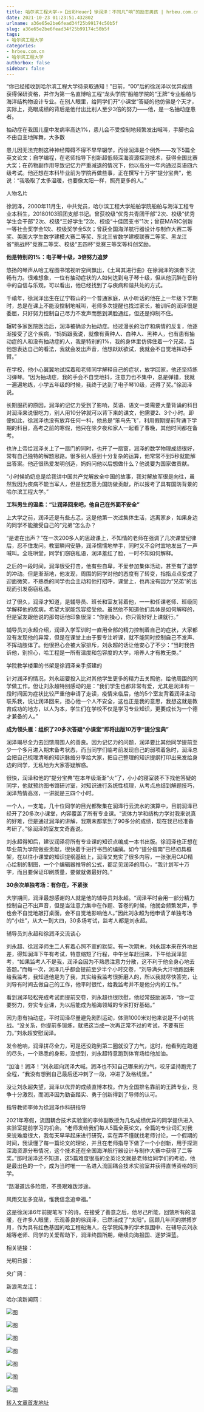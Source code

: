 ```yaml
---
title: 哈尔滨工程大学->【出彩Heuer】徐润泽：不同凡“响”的励志男孩 | hrbeu.com.cn
date: 2021-10-23 01:23:51.432802
urlname: a36e65e2be6fead34f25b99174c50b5f
slug: a36e65e2be6fead34f25b99174c50b5f
tags: 
- 哈尔滨工程大学
categories:
- hrbeu.com.cn
- 哈尔滨工程大学
authorbox: false
sidebar: false
---
```

“你已经接收到哈尔滨工程大学待录取通知！”日前，“00”后的徐润泽以优异成绩获得保研资格，并作为第一名直博哈工程“龙头学院”船舶学院的“王牌”专业船舶与海洋结构物设计专业。在别人眼里，给同学们开“小课堂”答疑的他仿佛是个天才，实际上，亮眼成绩的背后是他付出比别人至少3倍的努力——他，是一名抽动症患者。

抽动症在我国儿童中发病率高达1%，患儿会不受控制地频繁发出喊叫，手脚也会不由自主地挥舞，大多数
<!--more-->
患儿因无法克制这种神经障碍不得不早早辍学，而徐润泽是个例外——攻下5篇全英文论文；自学编程，在老师指导下创新超低频深海资源探测技术，获得全国比赛大奖；在药物副作用导致记忆力严重减退的情况下，他以高分一年内通过英语四六级考试。他还想在本科毕业前为学院再做些事，正在撰写十万字“提分宝典”，他说：“我吸取了太多温暖，也要像太阳一样，照亮更多的人。”

人物名片

徐润泽，2000年11月生，中共党员，哈尔滨工程大学船舶学院船舶与海洋工程专业本科生，20180103班团支部书记。曾获校级“优秀共青团干部”2次、校级“优秀学生会干部”2次、校级“三好学生”2次、校级“十佳团支书”1次；曾获MARIC创新一等社会奖学金1次、校级奖学金5次；曾获全国海洋航行器设计与制作大赛二等奖、美国大学生数学建模大赛二等奖、东北三省数学建模联赛二等奖、黑龙江省“挑战杯”竞赛二等奖、校级“五四杯”竞赛三等奖等科创奖励。

**他是特别的1%：电子琴十级，3倍努力追梦**

悠扬的琴声从哈工程图书馆视听空间飘出，《土耳其进行曲》在徐润泽的演奏下流畅有力。很难想象，一位有抽动症状的人如何达到电子琴十级，但从他沉醉在音符中的自信与乐观，可以看出，他已经找到了与疾病和谐共处的方式。

千禧年，徐润泽出生在辽宁鞍山的一个普通家庭，从小听话的他在上一年级下学期时，总是在课上不能没控制地喊叫，老师多次提醒也找过家长，被训斥的润泽很是委屈，只好努力控制自己尽力不发声而憋到满脸通红，但还是抑制不住。

辗转多家医院医治后，润泽被确诊为抽动症。经过漫长的治疗和病情的反复，他逐渐接受了这个疾病，“妈妈跟我说，就像有黄种人、白种人、黑种人，也有患有抽动症的人和没有抽动症的人，我是特别的1%，我的身体里仿佛住着一个兄弟，当他想表达自己的看法，我就会发出声音，他想跃跃欲试，我就会不自觉地挥动手臂。”

在学校，他小心翼翼地试探着和老师同学解释自己的症状，放学回家，他还坚持练习弹琴。“因为抽动症，我的手会不自觉地抖，注意力也不集中，总是弹错，我就一遍遍地练，小学五年级的时候，我终于达到了电子琴10级，还得了奖。”徐润泽说。

长期服药的原因，润泽的记忆力受到了影响，英语、语文一类需要大量背诵的科目对润泽来说很吃力，别人用10分钟就可以背下来的课文，他需要2、3个小时。即便如此，徐润泽也没有放弃任何一科，他总是“笨鸟先飞”，利用假期提前背诵下学期的科目，高考之前的寒假，他只在除夕夜和家人一起看了春晚，其他时间都在备考。

也许上帝给润泽关上了一扇门的同时，也开了一扇窗，润泽的数学物理成绩很好，常有自己独特的解题思路。很多别人感到十分复杂的运算，他常常不到5秒就能解出答案。他还很热爱发明创造，妈妈问他以后想做什么？他说要为国家做贡献。

“小时候奶奶总是给我讲中国共产党解放全中国的故事，我对解放军很是向往，虽然我因为疾病不能当军人，但是我志愿为国防做贡献，所以报考了具有国防背景的哈尔滨工程大学。”

**工科男生的温柔：“让润泽回来吧，他自己在外面不安全”**

上大学之前，润泽还是有些忐忑，这是他第一次过集体生活，远离家乡，如果身边的同学不能接受自己的“兄弟”怎么办？

“是谁在出声？”在一次200多人的思政课上，不知情的老师在强调了几次课堂纪律后，忍不住发问。教室瞬间安静，润泽懦懦地举手，同时又不合时宜地发出了一声喊叫。全班哄堂，同学们窃窃私语，润泽羞红了脸，一时不知如何解释。

之后的一段时间，润泽很受打击，他有些自卑，不爱参加集体活动，甚至有了退学的冲动。但是渐渐地，他发现，周围的同学对他的态度有了转变，指指点点变成了迎面微笑，不熟悉的同学也会主动和他打招呼，课堂上，也再没有因为“兄弟”的出现而引发窃窃私语。

过了很久，润泽才知道，是辅导员、班长和室友背着他，一一和任课老师、班级同学解释他的疾病，希望大家能包容接受他。虽然他不知道他们具体是如何解释的，但是室友跟他说的那句话他印象很深：“你别操心，你只管好好上课就行。”

辅导员刘永超介绍，润泽入学军训时一直用全部的精力控制着自己的症状，大家都没有发现他的异常，但是在课堂上由于要专注听课，就不能同时控制自己不发声、不挥动肢体了。他很担心会被大家排斥，刘永超的话让他安心了不少：“当时我告诉他，别担心，哈工程是一所有温度和包容度的大学，培养人才有教无类。”

学院教学楼里的书架是徐润泽亲手搭建的

针对润泽的情况，刘永超要投入比对其他学生更多的精力去关照他，给他周围的同学做工作。但让刘永超特别感动的是：“我们学生也都非常有爱，尤其是润泽有一段时间因为症状比较严重他申请了走读，疫情来临后，他的5个室友背着润泽主动联系我，说让润泽回来，担心他一个人不安全，这也正是我的意思，我想这就是教育成功的地方，以人为本，学生们在学校不仅是学习专业知识，更要成长为一个德才兼备的人。”

**成为领头雁：组织了20多次答疑“小课堂”即将出版10万字“提分宝典”**

润泽竭尽全力去回馈周围人的善良。因为记忆力的问题，润泽要比其他同学提前至少一个多月进入期末备考状态，而当同学们临考前发现自己的弱项着急时，润泽总会把自己梳理清晰的知识脉络分享给大家，把自己整理的知识提纲打印出来发给身边的同学，无私地为大家答疑解惑。

很快，润泽和他的“提分宝典”在本年级渐渐“火”了，小小的寝室装不下找他答疑的同学，他就预约图书馆研讨室，对知识进行系统性梳理，从考点总结到解题技巧，润泽热情高涨，一讲就是三四个小时。

一个人，一支笔，几十位同学的目光都聚集在润泽行云流水的演算中，目前润泽已经开了20多次小课堂，内容覆盖了所有专业课。“流体力学和结构力学对我来说真的好难，但是通过润泽的讲解，我期末都拿到了90多分的成绩，现在我已经准备考研了。”徐润泽的室友文奇鑫说。

刘永超得知后，建议润泽将所有专业课的知识点编成一本书出版。徐润泽也正想在毕业前为学院做些贡献，很快着手进行书目的编撰。如今“提分指南”已经初具框架，在以往小课堂的知识提纲基础上，润泽又充实了很多内容，一张张用CAD精心绘制的制图，一个个编辑器推导的公式，都足见润泽的用心，“我计划写十万字，而且要保证印刷质量，要做就做最好的。”

**30余次单独考场：有你在，不紧张**

大学期间，润泽最想感谢的人就是他的辅导员刘永超。“润泽平时会用一部分精力控制自己不出声音，但是当注意力集中在作题、答卷的时候，他就会频繁发声，手也会不自觉地敲打桌面，会不自觉地影响他人。”因此刘永超为他申请了单独考场的“小灶”，从大一到大四，30多场考试，监考人都是刘永超。

辅导员刘永超和徐润泽交流谈心

刘永超、徐润泽师生二人有着心照不宣的默契。有一次期末，刘永超本来在外地出差，得知润泽下午有考试，特意缩短了行程，中午坐车赶回来，下午给润泽监考，“如果监考人不是我，润泽会因为不熟悉注意力分散，这不利于他全身心地去答题。”而每一次，润泽几乎都会提前至少半个小时交卷，“刘导满头大汗地跑回来给我监考，我知道他是为了我，其实给我监考很折磨人的，所以我就尽快答完，让刘导有时间去做自己的工作，他平时很忙，给我监考并不是他分内的工作。”

看到润泽轻松完成考试而提前交卷，刘永超也很欣慰，他经常鼓励润泽，“你一定要努力，夯实专业课，为以后能成为船海领域的专家打好基础。”

因为患有抽动症，平时润泽尽量避免剧烈运动，体测1000米对他来说是不小的挑战。“没关系，你提前多锻炼，就把这当成一次再正常不过的考试，不要有压力。”刘永超安慰润泽。

发令枪响，润泽拼尽全力，可是还没跑到第二圈就没了力气，这时，他看到在跑道的尽头，一个熟悉的身影，没想到，刘永超特意跑到体育场给他加油。

“加油！润泽！”刘永超向润泽大喊。润泽也不知自己哪来的力气，咬牙坚持跑完了全程，“我没有想到自己最后还冲刺了一段，冲进了及格线里。”

没让刘永超失望，润泽以优异的成绩直博本校。作为全国排名靠前的王牌专业，竞争十分激烈，而润泽因为勤奋踏实、勇于创新得到了导师的认可。

指导教师李帅为徐润泽作科研指导

2021年寒假，流固耦合技术实验室的李帅副教授为几名成绩优异的同学提供进入实验室提前学习的机会。“老师发给我们每人5篇全英论文，全篇的专业词汇对我来说难度很大，我每天早早起床进行研究，实在弄不懂就找老师讨论，一个假期的时间，我读懂了每一篇论文的理论，并且在老师指导下做了一个小创新，用于探测深海资源分布情况，这个技术还在全国海洋航行器设计与制作大赛中获得了二等奖。”那时润泽还不知道，这5篇难度很高的全英论文就是老师给同学们的考验，他是最出色的一个，成为当时唯一一名进入流固耦合技术实验室并获得直博资格的同学。

“路漫道远多险阻，不畏艰难跋涉途。

风雨交加多变故，惟我信念追幸福。”

这是徐润泽6年前提笔写下的诗。在接受了善意之后，他尽己所能，回馈所有的温暖，在许多人眼里，乐观善良的徐润泽，已然活成了“太阳”。回顾几年间的拼搏岁月，作为具有红色基因的哈工程船海人，在学院纯净的学术氛围中、在辅导员刘永超等老师、同学的关爱帮助下，润泽终圆所期，继续向海报国、逐梦深蓝。

相关链接：

光明日报：

央广网：

新浪黑龙江：

哈尔滨新闻网：

![图](http://gongxue.cn/__local/0/5A/83/10AAF8A6B5BE1DA3F52095309AA_17F12A1D_1C998.jpg)

![图](http://gongxue.cn/__local/8/DF/93/17013BEBC72EA66CAF7B17E756A_37D37B4D_26EC3.jpg)

![图](http://gongxue.cn/__local/C/4A/A3/9F57F0C46B9F6D15E6F98A9B77E_7C019AA1_2270B.jpg)

![图](http://gongxue.cn/__local/A/6A/C2/920714BB6D60EBA1BC85D7B20A8_E6E4C99B_22F79.jpg)

![图](http://gongxue.cn/__local/4/21/37/0800BFBD2B8198781CA068D21AB_41AD1339_8B5E.jpg)

![图](http://gongxue.cn/__local/5/49/5B/8D5B8B045E1AEC66FEF44D01B1F_4EF84EC2_13A5D.jpg)

![图](http://gongxue.cn/__local/E/93/83/19FDA8AE4D7CF6165CAC1E2447D_EDDF8A95_12B9D.jpg)

[转入文章首发地址](http://gongxue.cn/info/1141/68272.htm)